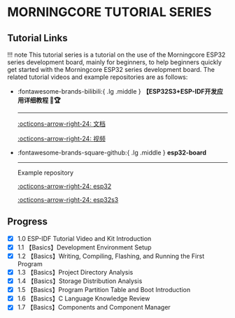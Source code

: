 # MORNINGCORE TUTORIAL SERIES

## Tutorial Links

!!! note
    This tutorial series is a tutorial on the use of the Morningcore ESP32 series development board, mainly for beginners, to help beginners quickly get started with the Morningcore ESP32 series development board. The related tutorial videos and example repositories are as follows:

<div class="grid cards" markdown>

-   :fontawesome-brands-bilibili:{ .lg .middle } __【ESP32S3+ESP-IDF开发应用详细教程 🎯🏆__

    ---

    [:octicons-arrow-right-24: <a href="hhttps://scncvufhvv9t.feishu.cn/wiki/Lk0Nw0kN3iZVAfkNOIBcIWIVnm9" target="_blank"> 文档 </a>](#)

    [:octicons-arrow-right-24: <a href="https://www.bilibili.com/video/BV1K3HvzEEDj/?spm_id_from=333.1387.homepage.video_card.click&vd_source=5a427660f0337fedc22d4803661d493f" target="_blank"> 视频 </a>](#)


-   :fontawesome-brands-square-github:{ .lg .middle } __esp32-board__

    ---

    Example repository

    [:octicons-arrow-right-24: <a href="https://gitee.com/vi-iot/esp32-board.git" target="_blank"> esp32 </a>](#)

    [:octicons-arrow-right-24: <a href="hhttps://gitee.com/vi-iot/esp32s3-board.git" target="_blank"> esp32s3 </a>](#)


</div>

## Progress

- [x] 1.0 ESP-IDF Tutorial Video and Kit Introduction
- [x] 1.1 【Basics】Development Environment Setup
- [x] 1.2 【Basics】Writing, Compiling, Flashing, and Running the First Program
- [x] 1.3 【Basics】Project Directory Analysis
- [x] 1.4 【Basics】Storage Distribution Analysis
- [x] 1.5 【Basics】Program Partition Table and Boot Introduction
- [x] 1.6 【Basics】C Language Knowledge Review
- [x] 1.7 【Basics】Components and Component Manager